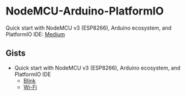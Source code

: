 # NodeMCU-Arduino-PlatformIO

Quick start with NodeMCU v3 (ESP8266), Arduino ecosystem, and PlatformIO IDE:
[Medium](https://loginov-rocks.medium.com/quick-start-with-nodemcu-v3-esp8266-arduino-ecosystem-and-platformio-ide-b8415bf9a038)

## Gists

* Quick start with NodeMCU v3 (ESP8266), Arduino ecosystem, and PlatformIO IDE
    * [Blink](https://gist.github.com/loginov-rocks/7f5b4778de4d8a35a2a8f0de3606be0f)
    * [Wi-Fi](https://gist.github.com/loginov-rocks/f282858d6b505ced501a0a57bb390374)
